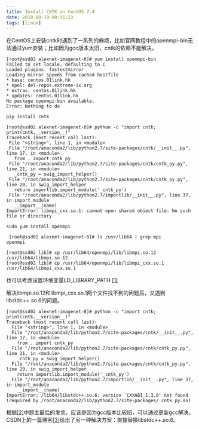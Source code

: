 ```yaml
---
title: Install CNTK on CentOS 7.4
date: 2018-08-19 00:56:23
tags: [linux]
---
```

 在CentOS上安装cntk时遇到了一系列的麻烦，比如官网教程中的openmpi-bin无法通过yum安装；比如因为gcc版本太旧，cntk的依赖不能解决。
 
 ```
[root@ssd02 alexnet-imagenet-8]# yum install openmpi-bin
Failed to set locale, defaulting to C
Loaded plugins: fastestmirror
Loading mirror speeds from cached hostfile
 * base: centos.01link.hk
 * epel: del-repos.extreme-ix.org
 * extras: centos.01link.hk
 * updates: centos.01link.hk
No package openmpi-bin available.
Error: Nothing to do
 ```
 
 ```
 pip install cntk
 ```

 
 ```
 [root@ssd02 alexnet-imagenet-8]# python -c "import cntk; print(cntk.__version__)"
Traceback (most recent call last):
  File "<string>", line 1, in <module>
  File "/root/anaconda2/lib/python2.7/site-packages/cntk/__init__.py", line 17, in <module>
    from . import cntk_py
  File "/root/anaconda2/lib/python2.7/site-packages/cntk/cntk_py.py", line 21, in <module>
    _cntk_py = swig_import_helper()
  File "/root/anaconda2/lib/python2.7/site-packages/cntk/cntk_py.py", line 20, in swig_import_helper
    return importlib.import_module('_cntk_py')
  File "/root/anaconda2/lib/python2.7/importlib/__init__.py", line 37, in import_module
    __import__(name)
ImportError: libmpi_cxx.so.1: cannot open shared object file: No such file or directory
 ```

 
 ```
 sudo yum install openmpi
 ```
 
```
 [root@ssd02 alexnet-imagenet-8]# ls /usr/lib64 | grep mpi
openmpi
```

```
[root@ssd02 lib]# cp /usr/lib64/openmpi/lib/libmpi.so.12 /usr/lib64/libmpi.so.12
[root@ssd02 lib]# cp /usr/lib64/openmpi/lib/libmpi_cxx.so.1 /usr/lib64/libmpi_cxx.so.1
```
也可以考虑设置环境变量LD\_LIBRARY\_PATH [[1]](https://baike.baidu.com/item/LD_LIBRARY_PATH/9391538)

解决libmpi.so.12和libmpi_cxx.so.1两个文件找不到的问题后，又遇到libstdc++.so.6的问题。

```
[root@ssd02 alexnet-imagenet-8]# python -c "import cntk; print(cntk.__version__)"
Traceback (most recent call last):
  File "<string>", line 1, in <module>
  File "/root/anaconda2/lib/python2.7/site-packages/cntk/__init__.py", line 17, in <module>
    from . import cntk_py
  File "/root/anaconda2/lib/python2.7/site-packages/cntk/cntk_py.py", line 21, in <module>
    _cntk_py = swig_import_helper()
  File "/root/anaconda2/lib/python2.7/site-packages/cntk/cntk_py.py", line 20, in swig_import_helper
    return importlib.import_module('_cntk_py')
  File "/root/anaconda2/lib/python2.7/importlib/__init__.py", line 37, in import_module
    __import__(name)
ImportError: /lib64/libstdc++.so.6: version `CXXABI_1.3.8' not found (required by /root/anaconda2/lib/python2.7/site-packages/_cntk_py.so)
```
根据[[2]](https://github.com/Microsoft/CNTK/issues/2909)中题主最后的发言，应该是因为gcc版本比较旧，可以通过更新gcc解决。CSDN上的一篇博客[[3]](https://blog.csdn.net/u012811841/article/details/77854581)给出了另一种解决方案：直接替换libstdc++.so.6。


